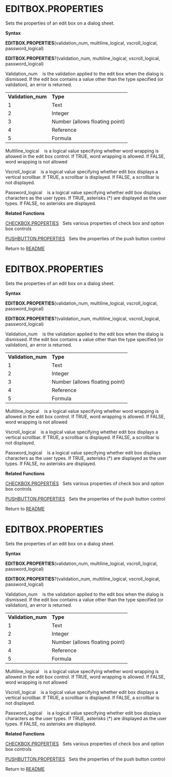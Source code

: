 # EDITBOX.PROPERTIES

Sets the properties of an edit box on a dialog sheet.

**Syntax**

**EDITBOX.PROPERTIES**(validation\_num, multiline\_logical,
vscroll\_logical, password\_logical)

**EDITBOX.PROPERTIES**?(validation\_num, multiline\_logical,
vscroll\_logical, password\_logical)

Validation\_num&nbsp;&nbsp;&nbsp;&nbsp;is the validation applied to the
edit box when the dialog is dismissed. If the edit box contains a value
other than the type specified (or validation), an error is returned.

|                     |                                |
| ------------------- | ------------------------------ |
| **Validation\_num** | **Type**                       |
| 1                   | Text                           |
| 2                   | Integer                        |
| 3                   | Number (allows floating point) |
| 4                   | Reference                      |
| 5                   | Formula                        |

Multiline\_logical&nbsp;&nbsp;&nbsp;&nbsp;is a logical value specifying
whether word wrapping is allowed in the edit box control. If TRUE, word
wrapping is allowed. If FALSE, word wrapping is not allowed

Vscroll\_logical&nbsp;&nbsp;&nbsp;&nbsp;is a logical value specifying
whether edit box displays a vertical scrollbar. If TRUE, a scrollbar is
displayed. If FALSE, a scrollbar is not displayed.

Password\_logical&nbsp;&nbsp;&nbsp;&nbsp;is a logical value specifying
whether edit box displays characters as the user types. If TRUE,
asterisks (\*) are displayed as the user types. If FALSE, no asterisks
are displayed.

**Related Functions**

[CHECKBOX.PROPERTIES](CHECKBOX.PROPERTIES.md)&nbsp;&nbsp;&nbsp;Sets various properties of check
box and option box controls

[PUSHBUTTON.PROPERTIES](PUSHBUTTON.PROPERTIES.md)&nbsp;&nbsp;&nbsp;Sets the properties of the push
button control



Return to [README](README.md#E)

# EDITBOX.PROPERTIES

Sets the properties of an edit box on a dialog sheet.

**Syntax**

**EDITBOX.PROPERTIES**(validation\_num, multiline\_logical,
vscroll\_logical, password\_logical)

**EDITBOX.PROPERTIES**?(validation\_num, multiline\_logical,
vscroll\_logical, password\_logical)

Validation\_num&nbsp;&nbsp;&nbsp;&nbsp;is the validation applied to the
edit box when the dialog is dismissed. If the edit box contains a value
other than the type specified (or validation), an error is returned.

|                     |                                |
| ------------------- | ------------------------------ |
| **Validation\_num** | **Type**                       |
| 1                   | Text                           |
| 2                   | Integer                        |
| 3                   | Number (allows floating point) |
| 4                   | Reference                      |
| 5                   | Formula                        |

Multiline\_logical&nbsp;&nbsp;&nbsp;&nbsp;is a logical value specifying
whether word wrapping is allowed in the edit box control. If TRUE, word
wrapping is allowed. If FALSE, word wrapping is not allowed

Vscroll\_logical&nbsp;&nbsp;&nbsp;&nbsp;is a logical value specifying
whether edit box displays a vertical scrollbar. If TRUE, a scrollbar is
displayed. If FALSE, a scrollbar is not displayed.

Password\_logical&nbsp;&nbsp;&nbsp;&nbsp;is a logical value specifying
whether edit box displays characters as the user types. If TRUE,
asterisks (\*) are displayed as the user types. If FALSE, no asterisks
are displayed.

**Related Functions**

[CHECKBOX.PROPERTIES](CHECKBOX.PROPERTIES.md)&nbsp;&nbsp;&nbsp;Sets various properties of check
box and option box controls

[PUSHBUTTON.PROPERTIES](PUSHBUTTON.PROPERTIES.md)&nbsp;&nbsp;&nbsp;Sets the properties of the push
button control



Return to [README](README.md#E)

# EDITBOX.PROPERTIES

Sets the properties of an edit box on a dialog sheet.

**Syntax**

**EDITBOX.PROPERTIES**(validation\_num, multiline\_logical,
vscroll\_logical, password\_logical)

**EDITBOX.PROPERTIES**?(validation\_num, multiline\_logical,
vscroll\_logical, password\_logical)

Validation\_num&nbsp;&nbsp;&nbsp;&nbsp;is the validation applied to the
edit box when the dialog is dismissed. If the edit box contains a value
other than the type specified (or validation), an error is returned.

|                     |                                |
| ------------------- | ------------------------------ |
| **Validation\_num** | **Type**                       |
| 1                   | Text                           |
| 2                   | Integer                        |
| 3                   | Number (allows floating point) |
| 4                   | Reference                      |
| 5                   | Formula                        |

Multiline\_logical&nbsp;&nbsp;&nbsp;&nbsp;is a logical value specifying
whether word wrapping is allowed in the edit box control. If TRUE, word
wrapping is allowed. If FALSE, word wrapping is not allowed

Vscroll\_logical&nbsp;&nbsp;&nbsp;&nbsp;is a logical value specifying
whether edit box displays a vertical scrollbar. If TRUE, a scrollbar is
displayed. If FALSE, a scrollbar is not displayed.

Password\_logical&nbsp;&nbsp;&nbsp;&nbsp;is a logical value specifying
whether edit box displays characters as the user types. If TRUE,
asterisks (\*) are displayed as the user types. If FALSE, no asterisks
are displayed.

**Related Functions**

[CHECKBOX.PROPERTIES](CHECKBOX.PROPERTIES.md)&nbsp;&nbsp;&nbsp;Sets various properties of check
box and option box controls

[PUSHBUTTON.PROPERTIES](PUSHBUTTON.PROPERTIES.md)&nbsp;&nbsp;&nbsp;Sets the properties of the push
button control



Return to [README](README.md#E)

